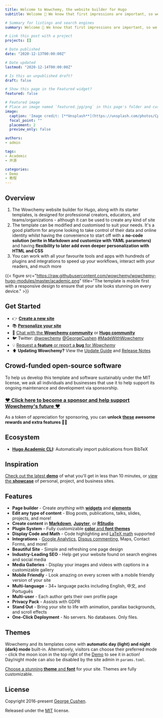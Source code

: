 ```yaml
---
title: Welcome to Wowchemy, the website builder for Hugo
subtitle: Welcome 👋 We know that first impressions are important, so we've populated your new site with some initial content to help you get familiar with everything in no time.

# Summary for listings and search engines
summary: Welcome 👋 We know that first impressions are important, so we've populated your new site with some initial content to help you get familiar with everything in no time.

# Link this post with a project
projects: []

# Date published
date: "2020-12-13T00:00:00Z"

# Date updated
lastmod: "2020-12-14T00:00:00Z"

# Is this an unpublished draft?
draft: false

# Show this page in the Featured widget?
featured: false

# Featured image
# Place an image named `featured.jpg/png` in this page's folder and customize its options here.
image:
  caption: 'Image credit: [**Unsplash**](https://unsplash.com/photos/CpkOjOcXdUY)'
  focal_point: ""
  placement: 2
  preview_only: false

authors:
- admin

tags:
- Academic
- 开源

categories:
- Demo
- 教程
---
```


## Overview

1. The Wowchemy website builder for Hugo, along with its starter templates, is designed for professional creators, educators, and teams/organizations - although it can be used to create any kind of site
2. The template can be modified and customised to suit your needs. It's a good platform for anyone looking to take control of their data and online identity whilst having the convenience to start off with a **no-code solution (write in Markdown and customize with YAML parameters)** and having **flexibility to later add even deeper personalization with HTML and CSS**
3. You can work with all your favourite tools and apps with hundreds of plugins and integrations to speed up your workflows, interact with your readers, and much more

{{< figure src="https://raw.githubusercontent.com/wowchemy/wowchemy-hugo-modules/master/academic.png" title="The template is mobile first with a responsive design to ensure that your site looks stunning on every device." >}}

## Get Started

- 👉 [**Create a new site**](https://wowchemy.com/templates/)
- 📚 [**Personalize your site**](https://wowchemy.com/docs/)
- 💬 [Chat with the **Wowchemy community**](https://discord.gg/z8wNYzb) or [**Hugo community**](https://discourse.gohugo.io)
- 🐦 Twitter: [@wowchemy](https://twitter.com/wowchemy) [@GeorgeCushen](https://twitter.com/GeorgeCushen) [#MadeWithWowchemy](https://twitter.com/search?q=(%23MadeWithWowchemy%20OR%20%23MadeWithAcademic)&src=typed_query)
- 💡 [Request a **feature** or report a **bug** for _Wowchemy_](https://github.com/wowchemy/wowchemy-hugo-modules/issues)
- ⬆️ **Updating Wowchemy?** View the [Update Guide](https://wowchemy.com/docs/guide/update/) and [Release Notes](https://wowchemy.com/updates/)

## Crowd-funded open-source software

To help us develop this template and software sustainably under the MIT license, we ask all individuals and businesses that use it to help support its ongoing maintenance and development via sponsorship.

### [❤️ Click here to become a sponsor and help support Wowchemy's future ❤️](https://wowchemy.com/plans/)

As a token of appreciation for sponsoring, you can **unlock [these](https://wowchemy.com/plans/) awesome rewards and extra features 🦄✨**

## Ecosystem

* **[Hugo Academic CLI](https://github.com/wowchemy/hugo-academic-cli):** Automatically import publications from BibTeX

## Inspiration

[Check out the latest **demo**](https://academic-demo.netlify.com/) of what you'll get in less than 10 minutes, or [view the **showcase**](https://wowchemy.com/user-stories/) of personal, project, and business sites.

## Features

- **Page builder** - Create *anything* with [**widgets**](https://wowchemy.com/docs/page-builder/) and [**elements**](https://wowchemy.com/docs/writing-markdown-latex/)
- **Edit any type of content** - Blog posts, publications, talks, slides, projects, and more!
- **Create content** in [**Markdown**](https://wowchemy.com/docs/writing-markdown-latex/), [**Jupyter**](https://wowchemy.com/docs/import/jupyter/), or [**RStudio**](https://wowchemy.com/docs/install-locally/)
- **Plugin System** - Fully customizable [**color** and **font themes**](https://wowchemy.com/docs/customization/)
- **Display Code and Math** - Code highlighting and [LaTeX math](https://en.wikibooks.org/wiki/LaTeX/Mathematics) supported
- **Integrations** - [Google Analytics](https://analytics.google.com), [Disqus commenting](https://disqus.com), Maps, Contact Forms, and more!
- **Beautiful Site** - Simple and refreshing one page design
- **Industry-Leading SEO** - Help get your website found on search engines and social media
- **Media Galleries** - Display your images and videos with captions in a customizable gallery
- **Mobile Friendly** - Look amazing on every screen with a mobile friendly version of your site
- **Multi-language** - 34+ language packs including English, 中文, and Português
- **Multi-user** - Each author gets their own profile page
- **Privacy Pack** - Assists with GDPR
- **Stand Out** - Bring your site to life with animation, parallax backgrounds, and scroll effects
- **One-Click Deployment** - No servers. No databases. Only files.

## Themes

Wowchemy and its templates come with **automatic day (light) and night (dark) mode** built-in. Alternatively, visitors can choose their preferred mode - click the moon icon in the top right of the [Demo](https://academic-demo.netlify.com/) to see it in action! Day/night mode can also be disabled by the site admin in `params.toml`.

[Choose a stunning **theme** and **font**](https://wowchemy.com/docs/customization) for your site. Themes are fully customizable.

## License

Copyright 2016-present [George Cushen](https://georgecushen.com).

Released under the [MIT](https://github.com/wowchemy/wowchemy-hugo-modules/blob/master/LICENSE.md) license.
